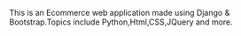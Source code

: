 This is an Ecommerce web application made using Django & Bootstrap.Topics include Python,Html,CSS,JQuery and more.
